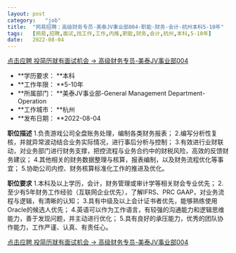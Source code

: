 ```yaml
---
layout:	post
category:	"job"
title:	"网易招聘：高级财务专员-美泰JV事业部004-职能-财务-会计-杭州本科5-10年"
tags:	[网易,招聘,面试,找工作,工作,内推,职能,财务,会计,杭州,本科,5-10年]
date:	2022-08-04
---
```


[点击应聘 投简历就有面试机会 -> 高级财务专员-美泰JV事业部004](http://mobile.bole.netease.com/bole/boleDetail?id=38711&employeeId=346f03c3cda5f04c&key=all)



- **学历要求： **本科
- **工作年限： **5-10年
- **所属部门： **美泰JV事业部-General Management Department-Operation
- **工作城市： **杭州
- **发布日期： **2022-08-04



**职位描述**
1.负责游戏公司全盘账务处理，编制各类财务报表；
2.编写分析性复核，并就异常波动结合业务实际情况，进行事后分析与控制；
3.有效进行业财联动，对业务部门进行财务支撑，把控流程与业务合约中的财税风险，高效的反馈财务建议；
4.其他相关的财务数据整理与核算，报表编制，以及财务流程优化等事宜；
5.协助公司内控、财务核算标准化工作的推进及优化。



**职位要求**
1.本科及以上学历，会计，财务管理或审计学等相关财会专业优先；
2.至少有5年财务工作经验（互联网企业优先），了解IFRS、PRC GAAP，对业务流程与逻辑，有清晰的认知；
3.具有中级及以上会计证书者优先，能够熟练使用Oracle的候选人优先；
4.英语可以作为工作语言，有较强的沟通能力和逻辑思维能力，善于发现问题，并主动进行优化；
5.具有良好的承压能力，优秀的团队协作能力，工作严谨、认真、有责任心。



[点击应聘 投简历就有面试机会 -> 高级财务专员-美泰JV事业部004](http://mobile.bole.netease.com/bole/boleDetail?id=38711&employeeId=346f03c3cda5f04c&key=all)
